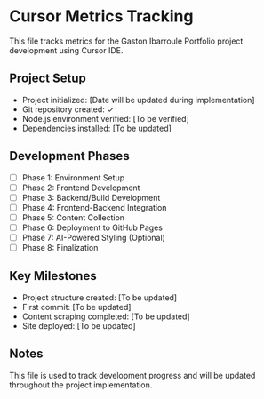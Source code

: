 # Cursor Metrics Tracking

This file tracks metrics for the Gaston Ibarroule Portfolio project development using Cursor IDE.

## Project Setup
- Project initialized: [Date will be updated during implementation]
- Git repository created: ✓
- Node.js environment verified: [To be verified]
- Dependencies installed: [To be updated]

## Development Phases
- [ ] Phase 1: Environment Setup
- [ ] Phase 2: Frontend Development
- [ ] Phase 3: Backend/Build Development
- [ ] Phase 4: Frontend-Backend Integration
- [ ] Phase 5: Content Collection
- [ ] Phase 6: Deployment to GitHub Pages
- [ ] Phase 7: AI-Powered Styling (Optional)
- [ ] Phase 8: Finalization

## Key Milestones
- Project structure created: [To be updated]
- First commit: [To be updated]
- Content scraping completed: [To be updated]
- Site deployed: [To be updated]

## Notes
This file is used to track development progress and will be updated throughout the project implementation.
